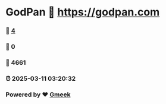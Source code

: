 # GodPan :link: https://godpan.com 
### :page_facing_up: [4](https://godpan.com/tag.html) 
### :speech_balloon: 0 
### :hibiscus: 4661 
### :alarm_clock: 2025-03-11 03:20:32 
### Powered by :heart: [Gmeek](https://github.com/Meekdai/Gmeek)
